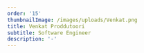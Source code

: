 ```yaml
---
order: '15'
thumbnailImage: /images/uploads/Venkat.png
title: Venkat Proddutoori
subtitle: Software Engineer
description: '-'
---
```


